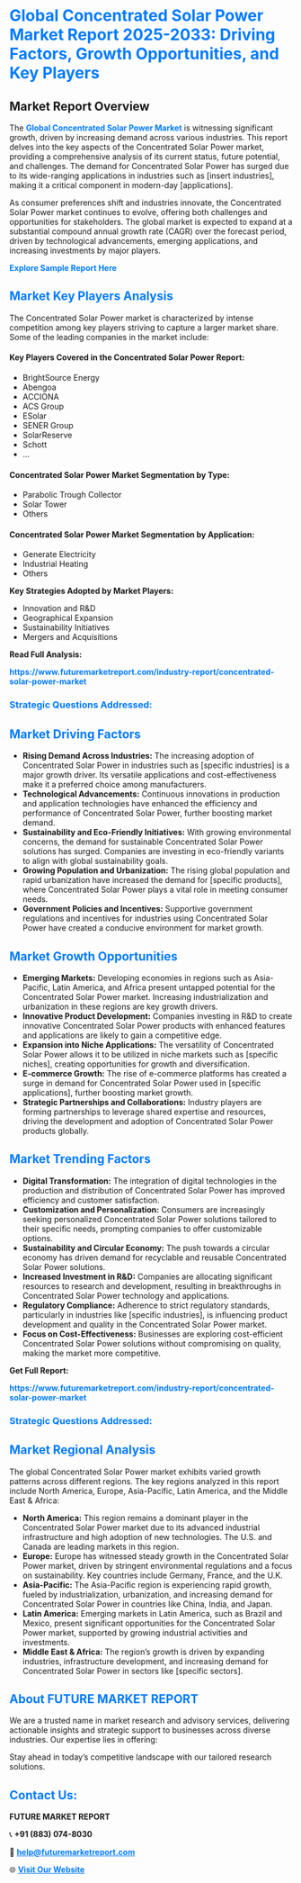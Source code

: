 <h1 style="color: #007BFF;">Global Concentrated Solar Power Market Report 2025-2033: Driving Factors, Growth Opportunities, and Key Players</h1>

<section id="overview">
<h2>Market Report Overview</h2>
<p>The <a href="https://www.futuremarketreport.com/industry-report/concentrated-solar-power-market" style="color: #007BFF; text-decoration: none;"><strong>Global Concentrated Solar Power Market</strong></a> is witnessing significant growth, driven by increasing demand across various industries. This report delves into the key aspects of the Concentrated Solar Power market, providing a comprehensive analysis of its current status, future potential, and challenges. The demand for Concentrated Solar Power has surged due to its wide-ranging applications in industries such as [insert industries], making it a critical component in modern-day [applications].</p>
<p>As consumer preferences shift and industries innovate, the Concentrated Solar Power market continues to evolve, offering both challenges and opportunities for stakeholders. The global market is expected to expand at a substantial compound annual growth rate (CAGR) over the forecast period, driven by technological advancements, emerging applications, and increasing investments by major players.</p>
</section>

<section id="overview">
<p><a href="https://www.futuremarketreport.com/request-sample/reportId=51149" style="color: #007BFF; text-decoration: none;"><strong>Explore Sample Report Here</strong></a></p>
</section>

<section id="key-players">
<h2 style="color: #007BFF;">Market Key Players Analysis</h2>
<p>The Concentrated Solar Power market is characterized by intense competition among key players striving to capture a larger market share. Some of the leading companies in the market include:</p>
<h4>Key Players Covered in the Concentrated Solar Power Report:</h4>
<ul><li>BrightSource Energy</li><li>Abengoa</li><li>ACCIONA</li><li>ACS Group</li><li>ESolar</li><li>SENER Group</li><li>SolarReserve</li><li>Schott</li><li>...</li></ul>
<h4>Concentrated Solar Power Market Segmentation by Type:</h4>
<ul><li>Parabolic Trough Collector</li><li>Solar Tower</li><li>Others</li></ul>

<h4>Concentrated Solar Power Market Segmentation by Application:</h4>
<ul><li>Generate Electricity</li><li>Industrial Heating</li><li>Others</li></ul>
<p><strong>Key Strategies Adopted by Market Players:</strong></p>
<ul>
<li>Innovation and R&D</li>
<li>Geographical Expansion</li>
<li>Sustainability Initiatives</li>
<li>Mergers and Acquisitions</li>
</ul>
</section>

<section>
<p><strong>Read Full Analysis: </strong></p><a href="https://www.futuremarketreport.com/industry-report/concentrated-solar-power-market" style="color: #007BFF; text-decoration: none;"><strong>https://www.futuremarketreport.com/industry-report/concentrated-solar-power-market</strong></a>
<h3 style="color: #007BFF;">Strategic Questions Addressed:</h3>
</section>

<section id="driving-factors">
<h2 style="color: #007BFF;">Market Driving Factors</h2>
<ul>
<li><strong>Rising Demand Across Industries:</strong> The increasing adoption of Concentrated Solar Power in industries such as [specific industries] is a major growth driver. Its versatile applications and cost-effectiveness make it a preferred choice among manufacturers.</li>
<li><strong>Technological Advancements:</strong> Continuous innovations in production and application technologies have enhanced the efficiency and performance of Concentrated Solar Power, further boosting market demand.</li>
<li><strong>Sustainability and Eco-Friendly Initiatives:</strong> With growing environmental concerns, the demand for sustainable Concentrated Solar Power solutions has surged. Companies are investing in eco-friendly variants to align with global sustainability goals.</li>
<li><strong>Growing Population and Urbanization:</strong> The rising global population and rapid urbanization have increased the demand for [specific products], where Concentrated Solar Power plays a vital role in meeting consumer needs.</li>
<li><strong>Government Policies and Incentives:</strong> Supportive government regulations and incentives for industries using Concentrated Solar Power have created a conducive environment for market growth.</li>
</ul>
</section>

<section id="growth-opportunities">
<h2 style="color: #007BFF;">Market Growth Opportunities</h2>
<ul>
<li><strong>Emerging Markets:</strong> Developing economies in regions such as Asia-Pacific, Latin America, and Africa present untapped potential for the Concentrated Solar Power market. Increasing industrialization and urbanization in these regions are key growth drivers.</li>
<li><strong>Innovative Product Development:</strong> Companies investing in R&D to create innovative Concentrated Solar Power products with enhanced features and applications are likely to gain a competitive edge.</li>
<li><strong>Expansion into Niche Applications:</strong> The versatility of Concentrated Solar Power allows it to be utilized in niche markets such as [specific niches], creating opportunities for growth and diversification.</li>
<li><strong>E-commerce Growth:</strong> The rise of e-commerce platforms has created a surge in demand for Concentrated Solar Power used in [specific applications], further boosting market growth.</li>
<li><strong>Strategic Partnerships and Collaborations:</strong> Industry players are forming partnerships to leverage shared expertise and resources, driving the development and adoption of Concentrated Solar Power products globally.</li>
</ul>
</section>

<section id="trending-factors">
<h2 style="color: #007BFF;">Market Trending Factors</h2>
<ul>
<li><strong>Digital Transformation:</strong> The integration of digital technologies in the production and distribution of Concentrated Solar Power has improved efficiency and customer satisfaction.</li>
<li><strong>Customization and Personalization:</strong> Consumers are increasingly seeking personalized Concentrated Solar Power solutions tailored to their specific needs, prompting companies to offer customizable options.</li>
<li><strong>Sustainability and Circular Economy:</strong> The push towards a circular economy has driven demand for recyclable and reusable Concentrated Solar Power solutions.</li>
<li><strong>Increased Investment in R&D:</strong> Companies are allocating significant resources to research and development, resulting in breakthroughs in Concentrated Solar Power technology and applications.</li>
<li><strong>Regulatory Compliance:</strong> Adherence to strict regulatory standards, particularly in industries like [specific industries], is influencing product development and quality in the Concentrated Solar Power market.</li>
<li><strong>Focus on Cost-Effectiveness:</strong> Businesses are exploring cost-efficient Concentrated Solar Power solutions without compromising on quality, making the market more competitive.</li>
</ul>
</section>

<section>
<p><strong>Get Full Report: </strong></p><a href="https://www.futuremarketreport.com/industry-report/concentrated-solar-power-market" style="color: #007BFF; text-decoration: none;"><strong>https://www.futuremarketreport.com/industry-report/concentrated-solar-power-market</strong></a>
<h3 style="color: #007BFF;">Strategic Questions Addressed:</h3>
</section>


<section id="regional-analysis">
<h2 style="color: #007BFF;">Market Regional Analysis</h2>
<p>The global Concentrated Solar Power market exhibits varied growth patterns across different regions. The key regions analyzed in this report include North America, Europe, Asia-Pacific, Latin America, and the Middle East & Africa:</p>
<ul>
<li><strong>North America:</strong> This region remains a dominant player in the Concentrated Solar Power market due to its advanced industrial infrastructure and high adoption of new technologies. The U.S. and Canada are leading markets in this region.</li>
<li><strong>Europe:</strong> Europe has witnessed steady growth in the Concentrated Solar Power market, driven by stringent environmental regulations and a focus on sustainability. Key countries include Germany, France, and the U.K.</li>
<li><strong>Asia-Pacific:</strong> The Asia-Pacific region is experiencing rapid growth, fueled by industrialization, urbanization, and increasing demand for Concentrated Solar Power in countries like China, India, and Japan.</li>
<li><strong>Latin America:</strong> Emerging markets in Latin America, such as Brazil and Mexico, present significant opportunities for the Concentrated Solar Power market, supported by growing industrial activities and investments.</li>
<li><strong>Middle East & Africa:</strong> The region’s growth is driven by expanding industries, infrastructure development, and increasing demand for Concentrated Solar Power in sectors like [specific sectors].</li>
</ul>
</section>

<footer>
<h2 style="color: #007BFF;">About FUTURE MARKET REPORT</h2>
<p>We are a trusted name in market research and advisory services, delivering actionable insights and strategic support to businesses across diverse industries. Our expertise lies in offering:</p>

<p>Stay ahead in today’s competitive landscape with our tailored research solutions.</p>

<h2 style="color: #007BFF;">Contact Us:</h2>
<p><strong>FUTURE MARKET REPORT</strong></p>
<p>📞 <strong>+91 (883) 074-8030</strong></p>
<p>📧 <strong><a href="mailto:help@futuremarketreport.com" style="color: #007BFF;">help@futuremarketreport.com</a></strong></p>
<p>🌐 <strong><a href="https://www.futuremarketreport.com/" style="color: #007BFF;">Visit Our Website</a></strong></p>
</footer>